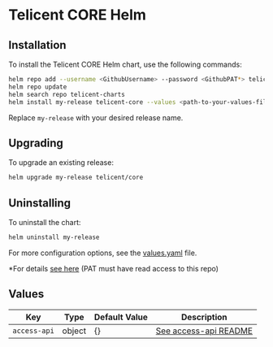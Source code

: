# Telicent CORE Helm

## Installation

To install the Telicent CORE Helm chart, use the following commands:

```sh
helm repo add --username <GithubUsername> --password <GithubPAT*> telicent-core-charts 'https://raw.githubusercontent.com/Telicent-io/telicent-core-charts/gh-pages'
helm repo update
helm search repo telicent-charts
helm install my-release telicent-core --values <path-to-your-values-file.yaml>
```

Replace `my-release` with your desired release name.

## Upgrading

To upgrade an existing release:

```sh
helm upgrade my-release telicent/core
```

## Uninstalling

To uninstall the chart:

```sh
helm uninstall my-release
```

For more configuration options, see the [values.yaml](./values.yaml) file.

\*For details [see here](https://docs.github.com/en/authentication/keeping-your-account-and-data-secure/managing-your-personal-access-tokens) (PAT must have read access to this repo)

## Values

| Key                          | Type     | Default Value                          | Description                                                                 |
|------------------------------|----------|----------------------------------------|-----------------------------------------------------------------------------|
| `access-api`                 | object  | {}     | [See access-api README](./charts/telicent-core/charts/access-api/README.md)                                  |